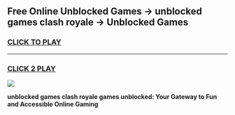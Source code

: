 
## Free Online Unblocked Games → unblocked games clash royale → Unblocked Games
<h3>
<a href="https://premium.freeplayer.one?title=unblocked_games_clash_royale&ref=21F">CLICK TO PLAY</a></h3>
<hr>

<h3>
<a href="https://premium.freeplayer.one?title=unblocked_games_clash_royale&ref=21F">CLICK 2 PLAY</a>
  
</h3>

<a href="https://premium.freeplayer.one?title=unblocked_games_clash_royale&ref=21F/"><img src="https://clearcache.store/games.png"></a>


**unblocked games clash royale games unblocked: Your Gateway to Fun and Accessible Online Gaming**
